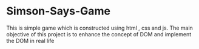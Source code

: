 # Simson-Says-Game
This is simple game which is constructed using html , css and js. The main objective of this project is to enhance the concept of DOM and implement the DOM in real life

